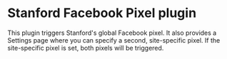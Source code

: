 # Stanford Facebook Pixel plugin

This plugin triggers Stanford's global Facebook pixel.
It also provides a Settings page where you can specify
a second, site-specific pixel. If the site-specific pixel
is set, both pixels will be triggered.